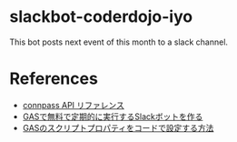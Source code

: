 # slackbot-coderdojo-iyo
This bot posts next event of this month to a slack channel.

# References
- [connpass API リファレンス](https://connpass.com/about/api/)
- [GASで無料で定期的に実行するSlackボットを作る](https://bioid.hatenablog.jp/entry/2020/04/09/221644)
- [GASのスクリプトプロパティをコードで設定する方法](https://auto-worker.com/blog/?p=2365)
